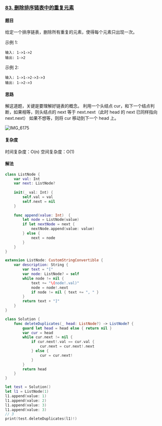 ### [83. 删除排序链表中的重复元素](https://leetcode-cn.com/problems/remove-duplicates-from-sorted-list/)

#### 题目

给定一个排序链表，删除所有重复的元素，使得每个元素只出现一次。

示例 1:

```
输入: 1->1->2
输出: 1->2
```

示例 2:

```
输入: 1->1->2->3->3
输出: 1->2->3
```

#### 思路

解这道题，关键是要理解好链表的概念。
利用一个头结点 cur，和下一个结点判断，如果相等，则头结点的 next 等于 next.next（此时 head 的 next 已同样指向 next.next）
如果不想等，则将 cur 移动到下一个 head 上。

![IMG_6175](https://github.com/alflix/leetcode-swift/tree/master/83-deleteDuplicates/IMG_6175.JPG)

#### 复杂度

时间复杂度：O(n)
空间复杂度：O(1)

#### 解法

```swift
class ListNode {
    var val: Int
    var next: ListNode?
    
    init(_ val: Int) {
        self.val = val
        self.next = nil
    }
    
    func append(value: Int)  {
        let node = ListNode(value)
        if let nextNode = next {
            nextNode.append(value: value)
        } else {
            next = node
        }
    }
}

extension ListNode: CustomStringConvertible {
    var description: String {
        var text = "["
        var node: ListNode? = self
        while node != nil {
            text += "\(node!.val)"
            node = node!.next
            if node != nil { text += ", " }
        }
        return text + "]"
    }
}

class Solution {
    func deleteDuplicates(_ head: ListNode?) -> ListNode? {
        guard let head = head else { return nil }
        var cur = head
        while cur.next != nil {
            if cur.next!.val == cur.val {
                cur.next = cur.next!.next
            } else {
                cur = cur.next!
            }
        }
        return head
    }
}

let test = Solution()
let l1 = ListNode(1)
l1.append(value: 1)
l1.append(value: 2)
l1.append(value: 3)
l1.append(value: 3)
// 3
print(test.deleteDuplicates(l1)!)
```